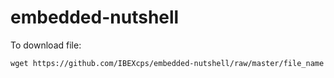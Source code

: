 # embedded-nutshell

To download file:

`wget https://github.com/IBEXcps/embedded-nutshell/raw/master/file_name`

